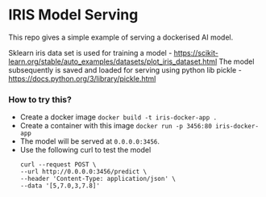# IRIS Model Serving

This repo gives a simple example of serving a dockerised AI model.

Sklearn iris data set is used for training a model - https://scikit-learn.org/stable/auto_examples/datasets/plot_iris_dataset.html
The model subsequently is saved and loaded for serving using python lib pickle - https://docs.python.org/3/library/pickle.html

### How to try this?
- Create a docker image `docker build -t iris-docker-app .`
- Create a container with this image `docker run -p 3456:80 iris-docker-app`
- The model will be served at `0.0.0.0:3456`.
- Use the following curl to test the model
  ```
  curl --request POST \
  --url http://0.0.0.0:3456/predict \
  --header 'Content-Type: application/json' \
  --data '[5,7.0,3,7.8]'
  ```


